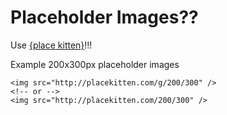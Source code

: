 Placeholder Images??
====================

Use [{place kitten}](http://placekitten.com)!!!

Example 200x300px placeholder images
```
<img src="http://placekitten.com/g/200/300" />
<!-- or -->
<img src="http://placekitten.com/200/300" />
```
